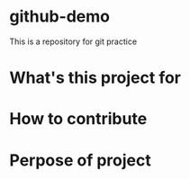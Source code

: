 # github-demo

This is a repository for git practice

# What's this project for

# How to contribute

# Perpose of project
